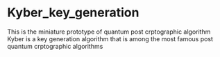 # Kyber_key_generation
This is the miniature prototype of quantum post crptographic algorithm
Kyber is a key generation algorithm that is among the most famous post quantum crptographic algorithms
